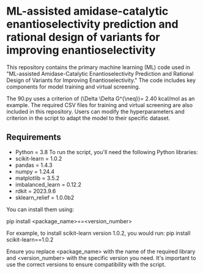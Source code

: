 # ML-assisted amidase-catalytic enantioselectivity prediction and rational design of variants for improving enantioselectivity
This repository contains the primary machine learning (ML) code used in "ML-assisted Amidase-Catalytic Enantioselectivity Prediction and Rational Design of Variants for Improving Enantioselectivity." The code includes key components for model training and virtual screening. 

The 90.py uses a criterion of \(\Delta \Delta G^{\neq}\)= 2.40 kcal/mol as an example. The required CSV files for training and virtual screening are also included in this repository. Users can modify the hyperparameters and criterion in the script to adapt the model to their specific dataset. 

## Requirements
- Python = 3.8
To run the script, you'll need the following Python libraries:
- scikit-learn = 1.0.2
- pandas = 1.4.3
- numpy = 1.24.4
- matplotlib = 3.5.2
- imbalanced_learn = 0.12.2
- rdkit = 2023.9.6
- sklearn_relief = 1.0.0b2
  
You can install them using:

pip install <package_name>==<version_number>

For example, to install scikit-learn version 1.0.2, you would run:
pip install scikit-learn==1.0.2

Ensure you replace <package_name> with the name of the required library and <version_number> with the specific version you need. It's important to use the correct versions to ensure compatibility with the script.
